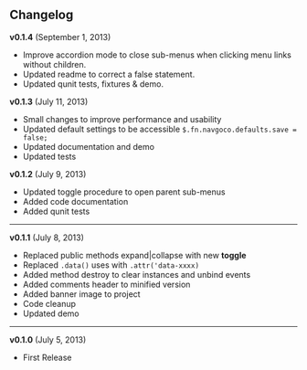 ## Changelog

**v0.1.4** (September 1, 2013)
 * Improve accordion mode to close sub-menus when clicking menu links without children.
 * Updated readme to correct a false statement.
 * Updated qunit tests, fixtures & demo.

**v0.1.3** (July 11, 2013)

* Small changes to improve performance and usability
* Updated default settings to be accessible `$.fn.navgoco.defaults.save = false;`
* Updated documentation and demo
* Updated tests

**v0.1.2** (July 9, 2013)

* Updated toggle procedure to open parent sub-menus
* Added code documentation
* Added qunit tests

----------

**v0.1.1** (July 8, 2013)

* Replaced public methods expand|collapse with new **toggle**
* Replaced `.data()` uses with `.attr('data-xxxx)`
* Added method destroy to clear instances and unbind events
* Added comments header to minified version
* Added banner image to project
* Code cleanup
* Updated demo

----------

**v0.1.0** (July 5, 2013)

* First Release